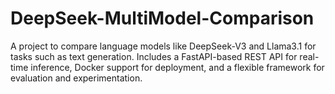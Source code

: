# DeepSeek-MultiModel-Comparison
A project to compare language models like DeepSeek-V3 and Llama3.1 for tasks such as text generation. Includes a FastAPI-based REST API for real-time inference, Docker support for deployment, and a flexible framework for evaluation and experimentation.
